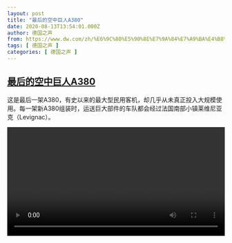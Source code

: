 ```yaml
---
layout: post
title: "最后的空中巨人A380"
date: 2020-08-13T13:54:01.000Z
author: 德国之声
from: https://www.dw.com/zh/%E6%9C%80%E5%90%8E%E7%9A%84%E7%A9%BA%E4%B8%AD%E5%B7%A8%E4%BA%BAA380/a-54511185
tags: [ 德国之声 ]
categories: [ 德国之声 ]
---
```

<!--1597326841000-->
[最后的空中巨人A380](https://www.dw.com/zh/%E6%9C%80%E5%90%8E%E7%9A%84%E7%A9%BA%E4%B8%AD%E5%B7%A8%E4%BA%BAA380/a-54511185)
------

<div>
<p>这是最后一架A380，有史以来的最大型民用客机，却几乎从未真正投入大规模使用。每一架新A380组装时，运送巨大部件的车队都会经过法国南部小镇莱维尼亚克（Levignac）。</small></p><video src="https://tvdownloaddw-a.akamaihd.net/dwtv_video/flv/vdt_zh/2020/bchi200810_002_airbusa380_01v_sd_sor.mp4" controls style="width:100%"></video>
</div>
